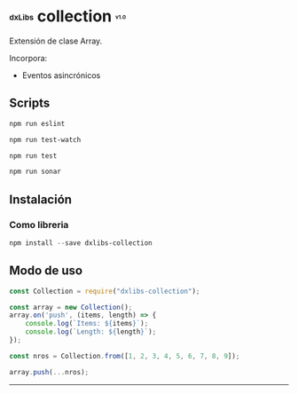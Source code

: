 # <sub><sup><sub><sup>dxLibs</sup></sub></sup></sub> collection <sub><sup><sub><sup><sub><sup>v1.0</sup></sub></sup></sub></sup></sub>

Extensión de clase Array.

Incorpora:
- Eventos asincrónicos

## Scripts
```powershell
npm run eslint
```
```powershell
npm run test-watch
```
```powershell
npm run test
```
```powershell
npm run sonar
```

## Instalación

### Como libreria
```powershell
npm install --save dxlibs-collection
```

## Modo de uso

```javascript
const Collection = require("dxlibs-collection");

const array = new Collection();
array.on('push', (items, length) => {
    console.log(`Items: ${items}`);
    console.log(`Length: ${length}`);
});

const nros = Collection.from([1, 2, 3, 4, 5, 6, 7, 8, 9]);

array.push(...nros);
```
---
